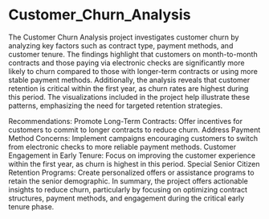 # Customer_Churn_Analysis

The Customer Churn Analysis project investigates customer churn by analyzing key factors such as contract type, payment methods, and customer tenure. The findings highlight that customers on month-to-month contracts and those paying via electronic checks are significantly more likely to churn compared to those with longer-term contracts or using more stable payment methods. Additionally, the analysis reveals that customer retention is critical within the first year, as churn rates are highest during this period. The visualizations included in the project help illustrate these patterns, emphasizing the need for targeted retention strategies.

Recommendations:
Promote Long-Term Contracts: Offer incentives for customers to commit to longer contracts to reduce churn.
Address Payment Method Concerns: Implement campaigns encouraging customers to switch from electronic checks to more reliable payment methods.
Customer Engagement in Early Tenure: Focus on improving the customer experience within the first year, as churn is highest in this period.
Special Senior Citizen Retention Programs: Create personalized offers or assistance programs to retain the senior demographic.
In summary, the project offers actionable insights to reduce churn, particularly by focusing on optimizing contract structures, payment methods, and engagement during the critical early tenure phase.
